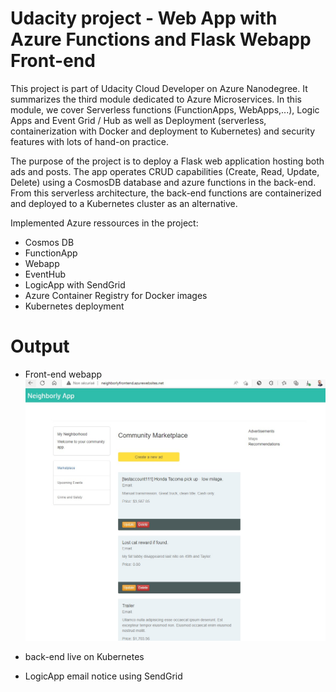 # Udacity project - Web App with Azure Functions and Flask Webapp Front-end

This project is part of Udacity Cloud Developer on Azure Nanodegree. It summarizes the third module dedicated to Azure Microservices. In this module, we cover Serverless functions (FunctionApps, WebApps,...), Logic Apps and Event Grid / Hub as well as Deployment (serverless, containerization with Docker and deployment to Kubernetes) and security features with lots of hand-on practice.

The purpose of the project is to deploy a Flask web application hosting both ads and posts. The app operates CRUD capabilities (Create, Read, Update, Delete) using a CosmosDB database and azure functions in the back-end. From this serverless architecture, the back-end functions are containerized and deployed to a Kubernetes cluster as an alternative.

Implemented Azure ressources in the project:
- Cosmos DB
- FunctionApp
- Webapp
- EventHub
- LogicApp with SendGrid
- Azure Container Registry for Docker images
- Kubernetes deployment

# Output

- Front-end webapp
![](screenshots/live_frontend_deployed.jpg)

- back-end live on Kubernetes

- LogicApp email notice using SendGrid

